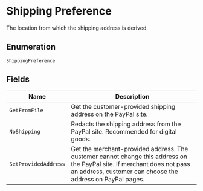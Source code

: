 
# Shipping Preference

The location from which the shipping address is derived.

## Enumeration

`ShippingPreference`

## Fields

| Name | Description |
|  --- | --- |
| `GetFromFile` | Get the customer-provided shipping address on the PayPal site. |
| `NoShipping` | Redacts the shipping address from the PayPal site. Recommended for digital goods. |
| `SetProvidedAddress` | Get the merchant-provided address. The customer cannot change this address on the PayPal site. If merchant does not pass an address, customer can choose the address on PayPal pages. |


